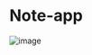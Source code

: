 # Note-app
![image](https://github.com/user-attachments/assets/29420834-0a69-4969-8fd0-cf444984e4f3)
